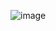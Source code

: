 ![image](https://github.com/j0elf/Wifi_Hack_Tool.JF/assets/118629778/b788760a-2c59-4ae2-b5a2-e30e34ade7fe)

